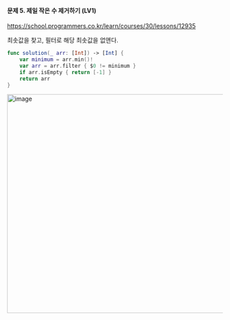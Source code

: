 #### 문제 5. 제일 작은 수 제거하기 (LV1)

https://school.programmers.co.kr/learn/courses/30/lessons/12935

최솟값을 찾고, 필터로 해당 최솟값을 없앤다.

``` swift
func solution(_ arr: [Int]) -> [Int] {
    var minimum = arr.min()!
    var arr = arr.filter { $0 != minimum }
    if arr.isEmpty { return [-1] }
    return arr
}
```

<img width="511" alt="image" src="https://github.com/wavve-algorithm/algorithm/assets/68391767/1216137b-d61a-4aca-ac31-548b69553147">
